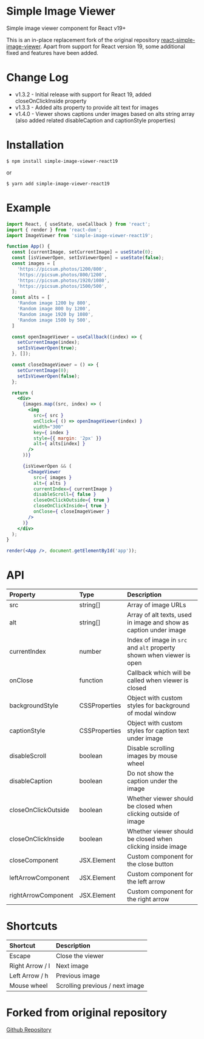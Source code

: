 # Simple Image Viewer

Simple image viewer component for React v19+

This is an in-place replacement fork of the original repository [react-simple-image-viewer](https://github.com/specter256/react-simple-image-viewer).
Apart from support for React version 19, some additional fixed and features have been added.

# Change Log

- v1.3.2 - Initial release with support for React 19, added closeOnClickInside property
- v1.3.3 - Added alts property to provide alt text for images
- v1.4.0 - Viewer shows captions under images based on alts string array (also added related disableCaption and captionStyle properties)

# Installation

```shell
$ npm install simple-image-viewer-react19
```
or
```shell
$ yarn add simple-image-viewer-react19
```

# Example

```jsx
import React, { useState, useCallback } from 'react';
import { render } from 'react-dom';
import ImageViewer from 'simple-image-viewer-react19';

function App() {
  const [currentImage, setCurrentImage] = useState(0);
  const [isViewerOpen, setIsViewerOpen] = useState(false);
  const images = [
    'https://picsum.photos/1200/800',
    'https://picsum.photos/800/1200',
    'https://picsum.photos/1920/1080',
    'https://picsum.photos/1500/500',
  ];
  const alts = [
    'Random image 1200 by 800',
    'Random image 800 by 1200',
    'Random image 1920 by 1080',
    'Random image 1500 by 500',
  ]

  const openImageViewer = useCallback((index) => {
    setCurrentImage(index);
    setIsViewerOpen(true);
  }, []);

  const closeImageViewer = () => {
    setCurrentImage(0);
    setIsViewerOpen(false);
  };

  return (
    <div>
      {images.map((src, index) => (
        <img
          src={ src }
          onClick={ () => openImageViewer(index) }
          width="300"
          key={ index }
          style={{ margin: '2px' }}
          alt={ alts[index] }
        />
      ))}

      {isViewerOpen && (
        <ImageViewer
          src={ images }
          alt={ alts }
          currentIndex={ currentImage }
          disableScroll={ false }
          closeOnClickOutside={ true }
          closeOnClickInside={ true }
          onClose={ closeImageViewer }
        />
      )}
    </div>
  );
}

render(<App />, document.getElementById('app'));
```

# API

| Property              |  Type         | Description                                                                       |
| :--------------       | :--------     | :-------------------------------------------------------------------------------- |
| src                   | string[]      | Array of image URLs                                                               |
| alt                   | string[]      | Array of alt texts, used in image and show as caption under image                 |
| currentIndex          | number        | Index of image in `src` and `alt` property shown when viewer is open              |
| onClose               | function      | Callback which will be called when viewer is closed                               |
| backgroundStyle       | CSSProperties | Object with custom styles for background of modal window                          |
| captionStyle          | CSSProperties | Object with custom styles for caption text under image                            |
| disableScroll         | boolean       | Disable scrolling images by mouse wheel                                           |
| disableCaption        | boolean       | Do not show the caption under the image                                           |
| closeOnClickOutside   | boolean       | Whether viewer should be closed when clicking outside of image                    |
| closeOnClickInside    | boolean       | Whether viewer should be closed when clicking inside image                        |
| closeComponent        | JSX.Element   | Custom component for the close button                                             |
| leftArrowComponent    | JSX.Element   | Custom component for the left arrow                                               |
| rightArrowComponent   | JSX.Element   | Custom component for the right arrow                                              |


# Shortcuts

| Shortcut        | Description                     |
| :-------------- | :------------------------------ |
| Escape          | Close the viewer                |
| Right Arrow / l | Next image                      |
| Left Arrow / h  | Previous image                  |
| Mouse wheel     | Scrolling previous / next image |


# Forked from original repository

[Github Repository](https://github.com/specter256/react-simple-image-viewer)
